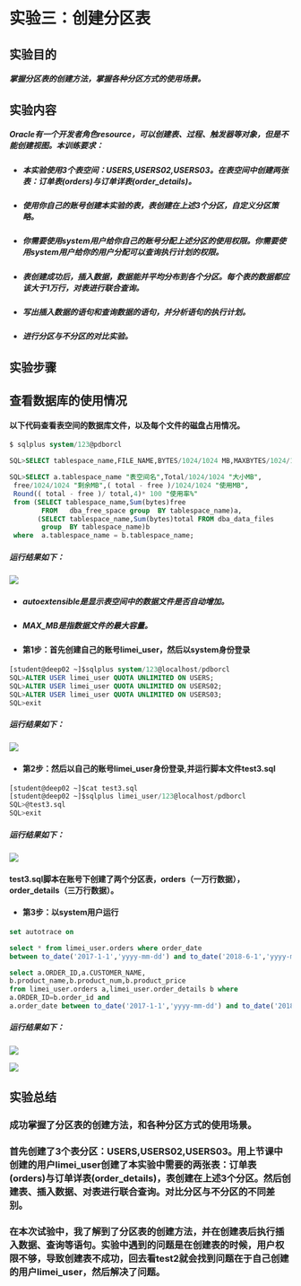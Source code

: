 # 实验三：创建分区表
## 实验目的

##### 掌握分区表的创建方法，掌握各种分区方式的使用场景。

## 实验内容
##### Oracle有一个开发者角色resource，可以创建表、过程、触发器等对象，但是不能创建视图。本训练要求：

   - ##### 本实验使用3个表空间：USERS,USERS02,USERS03。在表空间中创建两张表：订单表(orders)与订单详表(order_details)。

   - ##### 使用你自己的账号创建本实验的表，表创建在上述3个分区，自定义分区策略。

   - ##### 你需要使用system用户给你自己的账号分配上述分区的使用权限。你需要使用system用户给你的用户分配可以查询执行计划的权限。
  
   - ##### 表创建成功后，插入数据，数据能并平均分布到各个分区。每个表的数据都应该大于1万行，对表进行联合查询。
   - ##### 写出插入数据的语句和查询数据的语句，并分析语句的执行计划。
  
   - ##### 进行分区与不分区的对比实验。


## 实验步骤

## 查看数据库的使用情况
#### 以下代码查看表空间的数据库文件，以及每个文件的磁盘占用情况。

```SQL
$ sqlplus system/123@pdborcl

SQL>SELECT tablespace_name,FILE_NAME,BYTES/1024/1024 MB,MAXBYTES/1024/1024 MAX_MB,autoextensible FROM dba_data_files  WHERE  tablespace_name='USERS';

SQL>SELECT a.tablespace_name "表空间名",Total/1024/1024 "大小MB",
 free/1024/1024 "剩余MB",( total - free )/1024/1024 "使用MB",
 Round(( total - free )/ total,4)* 100 "使用率%"
 from (SELECT tablespace_name,Sum(bytes)free
        FROM   dba_free_space group  BY tablespace_name)a,
       (SELECT tablespace_name,Sum(bytes)total FROM dba_data_files
        group  BY tablespace_name)b
 where  a.tablespace_name = b.tablespace_name;
```

##### 运行结果如下：
![](https://raw.githubusercontent.com/Gao-limei/pictures/master/0.png)

- ##### autoextensible是显示表空间中的数据文件是否自动增加。
- ##### MAX_MB是指数据文件的最大容量。

- #### 第1步：首先创建自己的账号limei_user，然后以system身份登录
```SQL
[student@deep02 ~]$sqlplus system/123@localhost/pdborcl
SQL>ALTER USER limei_user QUOTA UNLIMITED ON USERS;
SQL>ALTER USER limei_user QUOTA UNLIMITED ON USERS02;
SQL>ALTER USER limei_user QUOTA UNLIMITED ON USERS03;
SQL>exit
```
##### 运行结果如下：
![](https://raw.githubusercontent.com/Gao-limei/pictures/master/1.png)

- #### 第2步：然后以自己的账号limei_user身份登录,并运行脚本文件test3.sql

```SQL
[student@deep02 ~]$cat test3.sql
[student@deep02 ~]$sqlplus limei_user/123@localhost/pdborcl
SQL>@test3.sql
SQL>exit
```
##### 运行结果如下：
![](https://raw.githubusercontent.com/Gao-limei/pictures/master/20210406151807.png)

 #### test3.sql脚本在账号下创建了两个分区表，orders（一万行数据），order_details（三万行数据）。


- #### 第3步：以system用户运行

```SQL
set autotrace on

select * from limei_user.orders where order_date
between to_date('2017-1-1','yyyy-mm-dd') and to_date('2018-6-1','yyyy-mm-dd');

select a.ORDER_ID,a.CUSTOMER_NAME,
b.product_name,b.product_num,b.product_price
from limei_user.orders a,limei_user.order_details b where
a.ORDER_ID=b.order_id and
a.order_date between to_date('2017-1-1','yyyy-mm-dd') and to_date('2018-6-1','yyyy-mm-dd');
```
 
##### 运行结果如下：
![](https://raw.githubusercontent.com/Gao-limei/pictures/master/20210426091532.png)

![](https://raw.githubusercontent.com/Gao-limei/pictures/master/20210426091403.png)

## 实验总结
### 成功掌握了分区表的创建方法，和各种分区方式的使用场景。

### 首先创建了3个表分区：USERS,USERS02,USERS03。用上节课中创建的用户limei_user创建了本实验中需要的两张表：订单表(orders)与订单详表(order_details)，表创建在上述3个分区。然后创建表、插入数据、对表进行联合查询。对比分区与不分区的不同差别。

### 在本次试验中，我了解到了分区表的创建方法，并在创建表后执行插入数据、查询等语句。实验中遇到的问题是在创建表的时候，用户权限不够，导致创建表不成功，回去看test2就会找到问题在于自己创建的用户limei_user，然后解决了问题。

